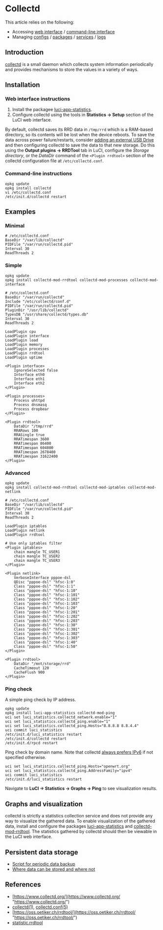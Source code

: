 # Collectd

This article relies on the following:

- Accessing [web interface](/docs/guide-quick-start/walkthrough_login "docs:guide-quick-start:walkthrough_login") / [command-line interface](/docs/guide-quick-start/sshadministration "docs:guide-quick-start:sshadministration")
- Managing [configs](/docs/guide-user/base-system/uci "docs:guide-user:base-system:uci") / [packages](/docs/guide-user/additional-software/managing_packages "docs:guide-user:additional-software:managing_packages") / [services](/docs/guide-user/base-system/managing_services "docs:guide-user:base-system:managing_services") / [logs](/docs/guide-user/base-system/log.essentials "docs:guide-user:base-system:log.essentials")

## Introduction

[collectd](/packages/pkgdata/collectd "packages:pkgdata:collectd") is a small daemon which collects system information periodically and provides mechanisms to store the values in a variety of ways.

## Installation

### Web interface instructions

1. Install the packagee [luci-app-statistics](/packages/pkgdata/luci-app-statistics "packages:pkgdata:luci-app-statistics").
2. Configure collectd using the tools in **Statistics → Setup** section of the LuCI web interface.

By default, collectd saves its RRD data in `/tmp/rrd` which is a RAM-based directory, so its contents will be lost when the device reboots. To save the data across power failure/restarts, consider [adding an external USB Drive](/docs/guide-user/storage/usb-drives-quickstart "docs:guide-user:storage:usb-drives-quickstart") and then configuring collectd to save the data to that new storage. Do this using the **Output plugins → RRDTool** tab in LuCI, configure the *Storage directory*, or the *DataDir* command of the `<Plugin rrdtool>` section of the collectd configuration file at `/etc/collectd.conf`.

### Command-line instructions

```
opkg update
opkg install collectd
vi /etc/collectd.conf
/etc/init.d/collectd restart
```

## Examples

### Minimal

```
# /etc/collectd.conf
BaseDir "/var/lib/collectd"
PIDFile "/var/run/collectd.pid"
Interval 30
ReadThreads 2
```

### Simple

```
opkg update
opkg install collectd-mod-rrdtool collectd-mod-processes collectd-mod-interface
 
# /etc/collectd.conf
BaseDir "/var/run/collectd"
Include "/etc/collectd/conf.d"
PIDFile "/var/run/collectd.pid"
PluginDir "/usr/lib/collectd"
TypesDB "/usr/share/collectd/types.db"
Interval 30
ReadThreads 2
 
LoadPlugin cpu
LoadPlugin interface
LoadPlugin load
LoadPlugin memory
LoadPlugin processes
LoadPlugin rrdtool
LoadPlugin uptime
 
<Plugin interface>
	IgnoreSelected false
	Interface eth0
	Interface eth1
	Interface eth2
</Plugin>
 
<Plugin processes>
	Process uhttpd
	Process dnsmasq
	Process dropbear
</Plugin>
 
<Plugin rrdtool>
	DataDir "/tmp/rrd"
	RRARows 100
	RRASingle true
	RRATimespan 3600
	RRATimespan 86400
	RRATimespan 604800
	RRATimespan 2678400
	RRATimespan 31622400
</Plugin>
```

### Advanced

```
opkg update
opkg install collectd-mod-rrdtool collectd-mod-iptables collectd-mod-netlink
 
# /etc/collectd.conf
BaseDir "/var/lib/collectd"
PIDFile "/var/run/collectd.pid"
Interval 30
ReadThreads 2
 
LoadPlugin iptables
LoadPlugin netlink
LoadPlugin rrdtool
 
# Use only iptables filter
<Plugin iptables>
	chain mangle TC_USER1
	chain mangle TC_USER2
	chain mangle TC_USER3
</Plugin>
 
<Plugin netlink>
	VerboseInterface pppoe-dsl
	QDisc "pppoe-dsl" "hfsc-1:0"
	Class "pppoe-dsl" "hfsc-1:1"
	Class "pppoe-dsl" "hfsc-1:10"
	Class "pppoe-dsl" "hfsc-1:101"
	Class "pppoe-dsl" "hfsc-1:102"
	Class "pppoe-dsl" "hfsc-1:103"
	Class "pppoe-dsl" "hfsc-1:20"
	Class "pppoe-dsl" "hfsc-1:201"
	Class "pppoe-dsl" "hfsc-1:202"
	Class "pppoe-dsl" "hfsc-1:203"
	Class "pppoe-dsl" "hfsc-1:30"
	Class "pppoe-dsl" "hfsc-1:301"
	Class "pppoe-dsl" "hfsc-1:302"
	Class "pppoe-dsl" "hfsc-1:303"
	Class "pppoe-dsl" "hfsc-1:40"
	Class "pppoe-dsl" "hfsc-1:50"
</Plugin>
 
<Plugin rrdtool>
	DataDir "/mnt/storage/rrd"
	CacheTimeout 120
	CacheFlush 900
</Plugin>
```

### Ping check

A simple ping check by IP address.

```
opkg update
opkg install luci-app-statistics collectd-mod-ping
uci set luci_statistics.collectd_network.enable="1"
uci set luci_statistics.collectd_ping.enable="1"
uci set luci_statistics.collectd_ping.Hosts="8.8.8.8 8.8.4.4"
uci commit luci_statistics
/etc/init.d/luci_statistics restart
/etc/init.d/collectd restart
/etc/init.d/rpcd restart
```

Ping check by domain name. Note that collectd [always prefers IPv6](https://forum.openwrt.org/t/collectd-network-plugin-getaddrinfo-failed-system-error/90546 "https://forum.openwrt.org/t/collectd-network-plugin-getaddrinfo-failed-system-error/90546") if not specified otherwise.

```
uci set luci_statistics.collectd_ping.Hosts="openwrt.org"
uci set luci_statistics.collectd_ping.AddressFamily="ipv4"
uci commit luci_statistics
/etc/init.d/luci_statistics restart
```

Navigate to **LuCI → Statistics → Graphs → Ping** to see visualization results.

## Graphs and visualization

collectd is strictly a statistics collection service and does not provide any way to visualize the gathered data. To enable visualization of the gathered data, install and configure the packages [luci-app-statistics](/packages/pkgdata/luci-app-statistics "packages:pkgdata:luci-app-statistics") and [collectd-mod-rrdtool](/packages/pkgdata/collectd-mod-rrdtool "packages:pkgdata:collectd-mod-rrdtool"). The statistics gathered by collectd should then be viewable in the LuCI web interface.

## Persistent data storage

- [Script for periodic data backup](https://forum.openwrt.org/t/save-luci-statistics-collectd-across-reboot/75785/16?u=tmomas "https://forum.openwrt.org/t/save-luci-statistics-collectd-across-reboot/75785/16?u=tmomas")
- [Where data can be stored and where not](https://forum.openwrt.org/t/collectd-a-good-place-to-save-rrd-file/105113/2?u=tmomas "https://forum.openwrt.org/t/collectd-a-good-place-to-save-rrd-file/105113/2?u=tmomas")

## References

- [https://www.collectd.org/](https://www.collectd.org/ "https://www.collectd.org/")
- [collectd(1)](http://collectd.org/documentation/manpages/collectd.1.shtml "http://collectd.org/documentation/manpages/collectd.1.shtml"), [collectd.conf(5)](http://collectd.org/documentation/manpages/collectd.conf.5.shtml "http://collectd.org/documentation/manpages/collectd.conf.5.shtml")
- [https://oss.oetiker.ch/rrdtool/](https://oss.oetiker.ch/rrdtool/ "https://oss.oetiker.ch/rrdtool/")
- [statistic.rrdtool](/docs/guide-user/perf_and_log/statistic.rrdtool "docs:guide-user:perf_and_log:statistic.rrdtool")
